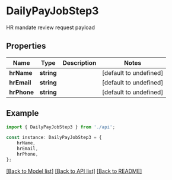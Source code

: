 # DailyPayJobStep3

HR mandate review request payload

## Properties

Name | Type | Description | Notes
------------ | ------------- | ------------- | -------------
**hrName** | **string** |  | [default to undefined]
**hrEmail** | **string** |  | [default to undefined]
**hrPhone** | **string** |  | [default to undefined]

## Example

```typescript
import { DailyPayJobStep3 } from './api';

const instance: DailyPayJobStep3 = {
    hrName,
    hrEmail,
    hrPhone,
};
```

[[Back to Model list]](../README.md#documentation-for-models) [[Back to API list]](../README.md#documentation-for-api-endpoints) [[Back to README]](../README.md)
